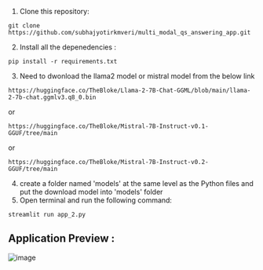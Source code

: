 1. Clone this repository:
   
 ```
 git clone https://github.com/subhajyotirkmveri/multi_modal_qs_answering_app.git
 ```
2. Install all the depenedencies :
   
```
pip install -r requirements.txt
```
3. Need to dwonload the llama2 model or mistral model from the below link
```
https://huggingface.co/TheBloke/Llama-2-7B-Chat-GGML/blob/main/llama-2-7b-chat.ggmlv3.q8_0.bin
```
or 
```
https://huggingface.co/TheBloke/Mistral-7B-Instruct-v0.1-GGUF/tree/main
```
or 

```
https://huggingface.co/TheBloke/Mistral-7B-Instruct-v0.2-GGUF/tree/main
```
4. create a folder named 'models' at the same level as the Python files and  put the download model into 'models' folder 
5. Open terminal and run the following command:
```
streamlit run app_2.py
```
## Application Preview :
![image](https://github.com/subhajyotirkmveri/multi_modal_qs_answering_app/asset/asset.jpeg)
